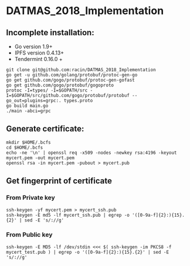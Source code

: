 # DATMAS_2018_Implementation

## Incomplete installation:
* Go version 1.9+
* IPFS version 0.4.13+
* Tendermint 0.16.0 +

```
git clone git@github.com:racin/DATMAS_2018_Implementation
go get -u github.com/golang/protobuf/protoc-gen-go
go get github.com/gogo/protobuf/protoc-gen-gofast
go get github.com/gogo/protobuf/gogoproto
protoc -I=types/ -I=$GOPATH/src -I=$GOPATH/src/github.com/gogo/protobuf/protobuf --go_out=plugins=grpc:. types.proto
go build main.go
./main -abci=grpc
```

## Generate certificate:
```
mkdir $HOME/.bcfs
cd $HOME/.bcfs
echo -ne '\n' | openssl req -x509 -nodes -newkey rsa:4196 -keyout mycert.pem -out mycert.pem
openssl rsa -in mycert.pem -pubout > mycert.pub
```

## Get fingerprint of certificate
### From Private key
```
ssh-keygen -yf mycert.pem > mycert_ssh.pub
ssh-keygen -E md5 -lf mycert_ssh.pub | egrep -o '([0-9a-f]{2}:){15}.{2}' | sed -E 's/://g'
```

### From Public key
```
ssh-keygen -E MD5 -lf /dev/stdin <<< $( ssh-keygen -im PKCS8 -f mycert_test.pub ) | egrep -o '([0-9a-f]{2}:){15}.{2}' | sed -E 's/://g'
```
